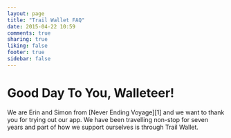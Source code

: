 ```yaml
---
layout: page
title: "Trail Wallet FAQ"
date: 2015-04-22 10:59
comments: true
sharing: true
liking: false
footer: true
sidebar: false
---
```


# Good Day To You, Walleteer!

We are Erin and Simon from [Never Ending Voyage][1] and we want to thank you for trying out our app. We have been travelling non-stop for seven years and part of how we support ourselves is through Trail Wallet.
